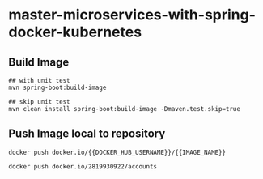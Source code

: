 # master-microservices-with-spring-docker-kubernetes

## Build Image
```shell
## with unit test
mvn spring-boot:build-image

## skip unit test
mvn clean install spring-boot:build-image -Dmaven.test.skip=true
```

## Push Image local to repository
```shell
docker push docker.io/{{DOCKER_HUB_USERNAME}}/{{IMAGE_NAME}}
```
```shell
docker push docker.io/2819930922/accounts
```

